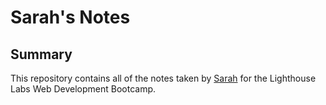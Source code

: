 # Sarah's Notes

## Summary 

This repository contains all of the notes taken by [Sarah](https://github.com/PFLUGS) for the Lighthouse Labs Web Development Bootcamp.